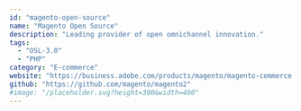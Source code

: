 ```yaml
---
id: "magento-open-source"
name: "Magento Open Source"
description: "Leading provider of open omnichannel innovation."
tags:
  - "OSL-3.0"
  - "PHP"
category: "E-commerce"
website: "https://business.adobe.com/products/magento/magento-commerce.html"
github: "https://github.com/magento/magento2"
#image: "/placeholder.svg?height=300&width=400"
---
```


